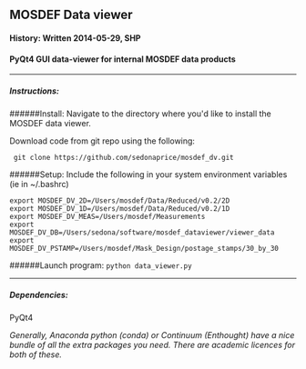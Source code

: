 ## MOSDEF Data viewer
#### History: Written 2014-05-29, SHP

#### PyQt4 GUI data-viewer for internal MOSDEF data products




---

	
##### Instructions:
######Install:
Navigate to the directory where you'd like to install the MOSDEF data viewer.

Download code from git repo using the following:

``` git clone https://github.com/sedonaprice/mosdef_dv.git```

######Setup:
Include the following in your system environment variables (ie in ~/.bashrc)

	export MOSDEF_DV_2D=/Users/mosdef/Data/Reduced/v0.2/2D
	export MOSDEF_DV_1D=/Users/mosdef/Data/Reduced/v0.2/1D
	export MOSDEF_DV_MEAS=/Users/mosdef/Measurements
	export MOSDEF_DV_DB=/Users/sedona/software/mosdef_dataviewer/viewer_data
	export MOSDEF_DV_PSTAMP=/Users/mosdef/Mask_Design/postage_stamps/30_by_30

######Launch program:
``` python data_viewer.py ```


---

##### Dependencies:
PyQt4

*Generally, Anaconda python (conda) or Continuum (Enthought)
have a nice bundle of all the extra packages you need.
There are academic licences for both of these.*




